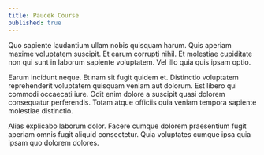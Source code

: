 ```yaml
---
title: Paucek Course
published: true
---
```


Quo sapiente laudantium ullam nobis quisquam harum. Quis aperiam maxime voluptatem suscipit. Et earum corrupti nihil. Et molestiae cupiditate non qui sunt in laborum sapiente voluptatem. Vel illo quia quis ipsam optio.

Earum incidunt neque. Et nam sit fugit quidem et. Distinctio voluptatem reprehenderit voluptatem quisquam veniam aut dolorum. Est libero qui commodi occaecati iure. Odit enim dolore a suscipit quasi dolorem consequatur perferendis. Totam atque officiis quia veniam tempora sapiente molestiae distinctio.

Alias explicabo laborum dolor. Facere cumque dolorem praesentium fugit aperiam omnis fugit aliquid consectetur. Quia voluptates cumque ipsa quia ipsam quo dolorem dolores.